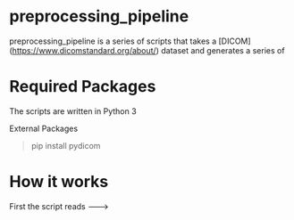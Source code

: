 # preprocessing_pipeline

preprocessing_pipeline is a series of scripts that takes a [DICOM] (https://www.dicomstandard.org/about/) dataset and generates a series of 


# Required Packages

The scripts are written in Python 3


External Packages
> pip install pydicom







# How it works

First the script reads ---> 
